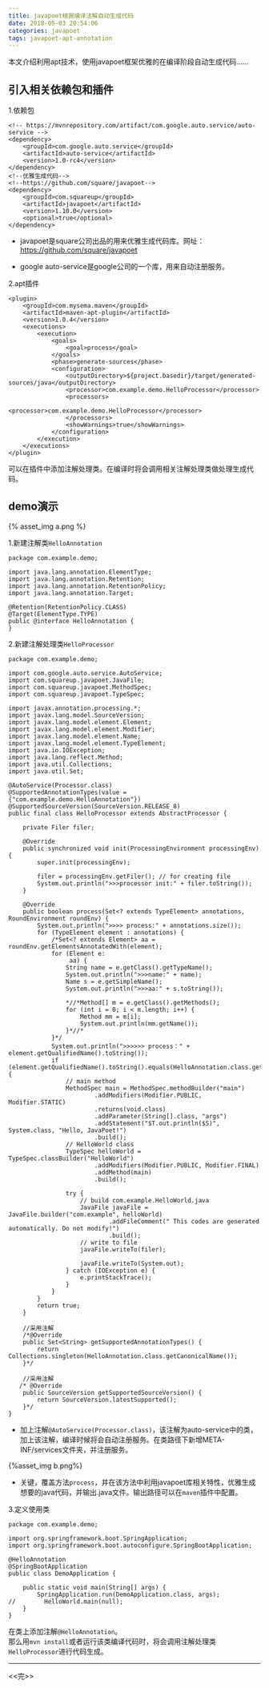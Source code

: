 ```yaml
---
title: javapoet根据编译注解自动生成代码
date: 2018-05-03 20:54:06
categories: javapoet
tags: javapoet-apt-annotation
---
```


本文介绍利用apt技术，使用javapoet框架优雅的在编译阶段自动生成代码……

## 引入相关依赖包和插件

1.依赖包

    <!-- https://mvnrepository.com/artifact/com.google.auto.service/auto-service -->
    <dependency>
        <groupId>com.google.auto.service</groupId>
        <artifactId>auto-service</artifactId>
        <version>1.0-rc4</version>
    </dependency>
    <!--优雅生成代码-->
    <!--https://github.com/square/javapoet-->
    <dependency>
        <groupId>com.squareup</groupId>
        <artifactId>javapoet</artifactId>
        <version>1.10.0</version>
        <optional>true</optional>
    </dependency>
    
- javapoet是square公司出品的用来优雅生成代码库。网址： https://github.com/square/javapoet

- google auto-service是google公司的一个库，用来自动注册服务。

2.apt插件

    <plugin>
        <groupId>com.mysema.maven</groupId>
        <artifactId>maven-apt-plugin</artifactId>
        <version>1.0.4</version>
        <executions>
            <execution>
                <goals>
                    <goal>process</goal>
                </goals>
                <phase>generate-sources</phase>
                <configuration>
                    <outputDirectory>${project.basedir}/target/generated-sources/java</outputDirectory>
                    <processor>com.example.demo.HelloProcessor</processor>
                    <processors>
                        <processor>com.example.demo.HelloProcessor</processor>
                    </processors>
                    <showWarnings>true</showWarnings>
                </configuration>
            </execution>
        </executions>
    </plugin>
    
可以在插件中添加注解处理类。在编译时将会调用相关注解处理类做处理生成代码。

## demo演示

{% asset_img a.png %} 

1.新建注解类`HelloAnnotation`    

    package com.example.demo;
    
    import java.lang.annotation.ElementType;
    import java.lang.annotation.Retention;
    import java.lang.annotation.RetentionPolicy;
    import java.lang.annotation.Target;
    
    @Retention(RetentionPolicy.CLASS)
    @Target(ElementType.TYPE)
    public @interface HelloAnnotation {
    }


2.新建注解处理类`HelloProcessor`

    package com.example.demo;
    
    import com.google.auto.service.AutoService;
    import com.squareup.javapoet.JavaFile;
    import com.squareup.javapoet.MethodSpec;
    import com.squareup.javapoet.TypeSpec;
    
    import javax.annotation.processing.*;
    import javax.lang.model.SourceVersion;
    import javax.lang.model.element.Element;
    import javax.lang.model.element.Modifier;
    import javax.lang.model.element.Name;
    import javax.lang.model.element.TypeElement;
    import java.io.IOException;
    import java.lang.reflect.Method;
    import java.util.Collections;
    import java.util.Set;
    
    @AutoService(Processor.class)
    @SupportedAnnotationTypes(value = {"com.example.demo.HelloAnnotation"})
    @SupportedSourceVersion(SourceVersion.RELEASE_8)
    public final class HelloProcessor extends AbstractProcessor {
    
        private Filer filer;
    
        @Override
        public synchronized void init(ProcessingEnvironment processingEnv) {
            super.init(processingEnv);
    
            filer = processingEnv.getFiler(); // for creating file
            System.out.println(">>>processor init:" + filer.toString());
        }
    
        @Override
        public boolean process(Set<? extends TypeElement> annotations, RoundEnvironment roundEnv) {
            System.out.println(">>>> process:" + annotations.size());
            for (TypeElement element : annotations) {
                /*Set<? extends Element> aa = roundEnv.getElementsAnnotatedWith(element);
                for (Element e:
                     aa) {
                    String name = e.getClass().getTypeName();
                    System.out.println(">>>name:" + name);
                    Name s = e.getSimpleName();
                    System.out.println(">>>aa:" + s.toString());
    
                    *//*Method[] m = e.getClass().getMethods();
                    for (int i = 0; i < m.length; i++) {
                        Method mm = m[i];
                        System.out.println(mm.getName());
                    }*//*
                }*/
                System.out.println(">>>>>> process：" + element.getQualifiedName().toString());
                if (element.getQualifiedName().toString().equals(HelloAnnotation.class.getCanonicalName())) {
                    // main method
                    MethodSpec main = MethodSpec.methodBuilder("main")
                            .addModifiers(Modifier.PUBLIC, Modifier.STATIC)
                            .returns(void.class)
                            .addParameter(String[].class, "args")
                            .addStatement("$T.out.println($S)", System.class, "Hello, JavaPoet!")
                            .build();
                    // HelloWorld class
                    TypeSpec helloWorld = TypeSpec.classBuilder("HelloWorld")
                            .addModifiers(Modifier.PUBLIC, Modifier.FINAL)
                            .addMethod(main)
                            .build();
    
                    try {
                        // build com.example.HelloWorld.java
                        JavaFile javaFile = JavaFile.builder("com.example", helloWorld)
                                .addFileComment(" This codes are generated automatically. Do not modify!")
                                .build();
                        // write to file
                        javaFile.writeTo(filer);
    
                        javaFile.writeTo(System.out);
                    } catch (IOException e) {
                        e.printStackTrace();
                    }
                }
            }
            return true;
        }
    
        //采用注解
        /*@Override
        public Set<String> getSupportedAnnotationTypes() {
            return Collections.singleton(HelloAnnotation.class.getCanonicalName());
        }*/
    
        //采用注解
       /* @Override
        public SourceVersion getSupportedSourceVersion() {
            return SourceVersion.latestSupported();
        }*/
    }

-  加上注解`@AutoService(Processor.class)`，该注解为auto-service中的类，加上该注解，编译时候将会自动注册服务。在类路径下新增META-INF/services文件夹，并注册服务。

{%asset_img b.png%}

- 关键，覆盖方法`process`，并在该方法中利用javapoet库相关特性，优雅生成想要的java代码，并输出.java文件。输出路径可以在`maven`插件中配置。

3.定义使用类

    package com.example.demo;
    
    import org.springframework.boot.SpringApplication;
    import org.springframework.boot.autoconfigure.SpringBootApplication;
    
    @HelloAnnotation
    @SpringBootApplication
    public class DemoApplication {
    
        public static void main(String[] args) {
            SpringApplication.run(DemoApplication.class, args);
    //        HelloWorld.main(null);
        }
    }

在类上添加注解`@HelloAnnotation`。  
那么用`mvn install`或者运行该类编译代码时，将会调用注解处理类`HelloProcessor`进行代码生成。

----------------------------------------------------------------------------------

<<完>>